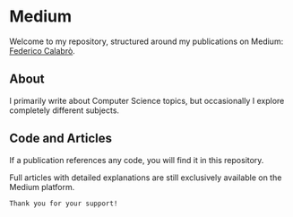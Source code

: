 # Medium

Welcome to my repository, structured around my publications on Medium: [Federico Calabrò](https://medium.com/@fedcal).

## About
I primarily write about Computer Science topics, but occasionally I explore completely different subjects.

## Code and Articles
If a publication references any code, you will find it in this repository. 

Full articles with detailed explanations are still exclusively available on the Medium platform.


```
Thank you for your support!
```

